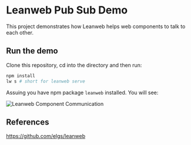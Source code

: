 # Leanweb Pub Sub Demo

This project demonstrates how Leanweb helps web components to talk to each other.

## Run the demo
Clone this repository, cd into the directory and then run:
```bash
npm install
lw s # short for leanweb serve
```
Assuing you have npm package `leanweb` installed. You will see:

<img src='https://leanweb.app/leanweb-pub-sub.gif' alt='Leanweb Component Communication'/>

## References
https://github.com/elgs/leanweb